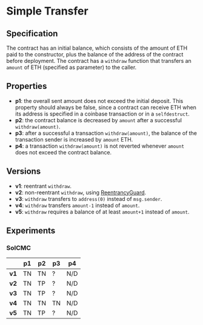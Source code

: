 # Simple Transfer

## Specification

The contract has an initial balance, which consists of the
amount of ETH paid to the constructor,
plus the balance of the address of the contract before deployment.
The contract has a `withdraw` function that transfers an `amount` of ETH
(specified as parameter) to the caller.

## Properties

- **p1**: the overall sent amount does not exceed the initial deposit.
          This property should always be false, since a contract can receive ETH
          when its address is specified in a coinbase transaction or in a `selfdestruct`.
- **p2**: the contract balance is decreased by `amount` after a successful `withdraw(amount)`.
- **p3**: after a successful a transaction `withdraw(amount)`, the balance of the transaction sender
          is increased by `amount` ETH.
- **p4**: a transaction `withdraw(amount)` is not reverted whenever `amount`
          does not exceed the contract balance.

## Versions

- **v1**: reentrant `withdraw`.
- **v2**: non-reentrant `withdraw`, using [ReentrancyGuard](https://github.com/OpenZeppelin/openzeppelin-contracts/blob/v4.8.2/contracts/security/ReentrancyGuard.sol).
- **v3**: `withdraw` transfers to `address(0)` instead of `msg.sender`.
- **v4**: `withdraw` transfers `amount-1` instead of `amount`.
- **v5**: `withdraw` requires a balance of at least `amount+1` instead of `amount`.

## Experiments

### SolCMC

|        | **p1** | **p2** | **p3** | **p4** |
| ------ | -------|------- |------- |--------| 
| **v1** | TN     | TN     | ?      | N/D    |
| **v2** | TN     | TP     | ?      | N/D    |
| **v3** | TN     | TP     | ?      | N/D    |
| **v4** | TN     | TN     | TN     | N/D    |
| **v5** | TN     | TP     | ?      | N/D    |
